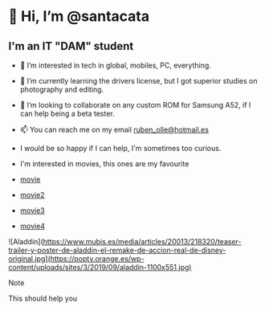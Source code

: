 # 👋 Hi, I’m @santacata
## I'm an IT "DAM" student

- 👀 I’m interested in tech in global, mobiles, PC, everything.
- 🌱 I’m currently learning the drivers license, but I got superior studies on photography and editing.
- 💞️ I’m looking to collaborate on any custom ROM for Samsung A52, if I can help being a beta tester.
- 📫 You can reach me on my email ruben_olle@hotmail.es
- I would be so happy if I can help, I'm sometimes too curious.

- I'm interested in movies, this ones are my favourite
- [movie](htps://www.imdb.com/title/tt6139732/)
- [movie2](https://www.imdb.com/title/tt0816692/)
- [movie3](https://www.imdb.com/title/tt0110357/)
- [movie4](https://www.imdb.com/title/tt9362722/)

![Aladdin](https://www.mubis.es/media/articles/20013/218320/teaser-trailer-y-poster-de-aladdin-el-remake-de-accion-real-de-disney-original.jpg](https://poptv.orange.es/wp-content/uploads/sites/3/2019/09/aladdin-1100x551.jpg)
>[!NOTE]
>This should help you

<!---
rubenolle/rubenSant is a ✨ special ✨ repository because its `README.md` (this file) appears on my GitHub profile.
--->
